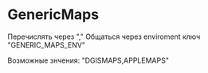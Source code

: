 # GenericMaps

Перечислять через ","
Общаться через enviroment ключ "GENERIC_MAPS_ENV"

Возможные знчения: "DGISMAPS,APPLEMAPS"
